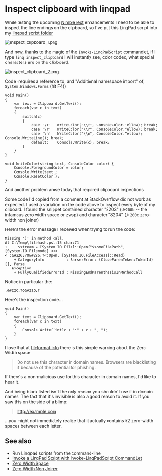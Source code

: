 ﻿# Inspect clipboard with linqpad

While testing the upcoming [NimbleText](http://NimbleText.com) enhancements I need to be able to inspect the line endings on the clipboard, so I've put this LinqPad script into my [linqpad script folder](invoke_linqpad_commandlet.md)

![inspect_clipboard_1.png](inspect_clipboard_1.png)

And now, thanks to the magic of the `Invoke-LinqPadScript` commandlet, if I type `linq inspect_clipboard` I will instantly see, color coded, what special characters are on the clipboard:

![inspect_clipboard_2.png](inspect_clipboard_2.png)

Code (requires a reference to, and "Additional namespace import" of, `System.Windows.Forms` (hit F4))

    void Main()
    {
        var text = Clipboard.GetText();
        foreach(var c in text)
        {
            switch(c)
            {
                case '\t' : WriteColor("\\t", ConsoleColor.Yellow); break;
                case '\r' : WriteColor("\\r", ConsoleColor.Yellow);	break;
                case '\n' : WriteColor("\\n", ConsoleColor.Yellow);	Console.WriteLine(); break;
                default:	Console.Write(c); break;
            }
        }
    }

    void WriteColor(string text, ConsoleColor color) {
        Console.ForegroundColor = color;
        Console.Write(text);
        Console.ResetColor();
    }

And another problem arose today that required clipboard inspections.

Some code I'd copied from a comment at StackOverflow did not work as expected. I used a variation on the code above to inspect every byte of my cliboard. I found the snippet contained character "8203" (`U+200b` -- the infamous zero width space or zwsp) and character "8204" (`U+200c` zero-width non joiner)

Here's the error message I received when trying to run the code:

	Missing ')' in method call.
	At C:\Temp\filehash.ps1:15 char:71
	+     $stream = [System.IO.File]::Open("$someFilePath",[System.IO.Filemode] <<<
	< :&#226;?O&#226;?<:Open, [System.IO.FileAccess]::Read)
		+ CategoryInfo          : ParserError: (CloseParenToken:TokenId) [], Parse
	   Exception
		+ FullyQualifiedErrorId : MissingEndParenthesisInMethodCall

Notice in particular the:

	:&#226;?O&#226;?

Here's the inspection code...

	void Main()
	{
		var text = Clipboard.GetText();
		foreach(var c in text)
		{
			Console.Write((int)c + ":" + c + ", ");
		}
	}

I love that at [fileformat.info](http://www.fileformat.info/info/unicode/char/200b/index.htm) there is this simple warning about the Zero Width space

> Do not use this character in domain names. Browsers are blacklisting it because of the potential for phishing.

If there's a non-malicious use for this character in domain names, I'd like to hear it.

And being black listed isn't the only reason you shouldn't use it in domain names. The fact that it's invisible is also a good reason to avoid it. If you saw this on the side of a blimp:

> http://example.com

...you might not immediately realize that it actually contains 52 zero-width spaces between each letter.

## See also

- [Run Linqpad scripts from the command-line](run_linqpad_scripts_from_commandline.md)
- [Invoke a LinqPad Script with Invoke-LinqPadScript CommandLet](invoke_linqpad_commandlet.md)
- [Zero Width Space](http://www.fileformat.info/info/unicode/char/200b/index.htm)
- [Zero Width Non Joiner](http://www.fileformat.info/info/unicode/char/200c/index.htm)